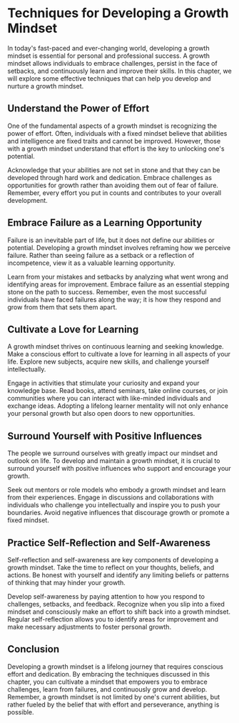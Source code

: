 Techniques for Developing a Growth Mindset
===================================================



In today's fast-paced and ever-changing world, developing a growth mindset is essential for personal and professional success. A growth mindset allows individuals to embrace challenges, persist in the face of setbacks, and continuously learn and improve their skills. In this chapter, we will explore some effective techniques that can help you develop and nurture a growth mindset.

Understand the Power of Effort
------------------------------

One of the fundamental aspects of a growth mindset is recognizing the power of effort. Often, individuals with a fixed mindset believe that abilities and intelligence are fixed traits and cannot be improved. However, those with a growth mindset understand that effort is the key to unlocking one's potential.

Acknowledge that your abilities are not set in stone and that they can be developed through hard work and dedication. Embrace challenges as opportunities for growth rather than avoiding them out of fear of failure. Remember, every effort you put in counts and contributes to your overall development.

Embrace Failure as a Learning Opportunity
-----------------------------------------

Failure is an inevitable part of life, but it does not define our abilities or potential. Developing a growth mindset involves reframing how we perceive failure. Rather than seeing failure as a setback or a reflection of incompetence, view it as a valuable learning opportunity.

Learn from your mistakes and setbacks by analyzing what went wrong and identifying areas for improvement. Embrace failure as an essential stepping stone on the path to success. Remember, even the most successful individuals have faced failures along the way; it is how they respond and grow from them that sets them apart.

Cultivate a Love for Learning
-----------------------------

A growth mindset thrives on continuous learning and seeking knowledge. Make a conscious effort to cultivate a love for learning in all aspects of your life. Explore new subjects, acquire new skills, and challenge yourself intellectually.

Engage in activities that stimulate your curiosity and expand your knowledge base. Read books, attend seminars, take online courses, or join communities where you can interact with like-minded individuals and exchange ideas. Adopting a lifelong learner mentality will not only enhance your personal growth but also open doors to new opportunities.

Surround Yourself with Positive Influences
------------------------------------------

The people we surround ourselves with greatly impact our mindset and outlook on life. To develop and maintain a growth mindset, it is crucial to surround yourself with positive influences who support and encourage your growth.

Seek out mentors or role models who embody a growth mindset and learn from their experiences. Engage in discussions and collaborations with individuals who challenge you intellectually and inspire you to push your boundaries. Avoid negative influences that discourage growth or promote a fixed mindset.

Practice Self-Reflection and Self-Awareness
-------------------------------------------

Self-reflection and self-awareness are key components of developing a growth mindset. Take the time to reflect on your thoughts, beliefs, and actions. Be honest with yourself and identify any limiting beliefs or patterns of thinking that may hinder your growth.

Develop self-awareness by paying attention to how you respond to challenges, setbacks, and feedback. Recognize when you slip into a fixed mindset and consciously make an effort to shift back into a growth mindset. Regular self-reflection allows you to identify areas for improvement and make necessary adjustments to foster personal growth.

Conclusion
----------

Developing a growth mindset is a lifelong journey that requires conscious effort and dedication. By embracing the techniques discussed in this chapter, you can cultivate a mindset that empowers you to embrace challenges, learn from failures, and continuously grow and develop. Remember, a growth mindset is not limited by one's current abilities, but rather fueled by the belief that with effort and perseverance, anything is possible.
